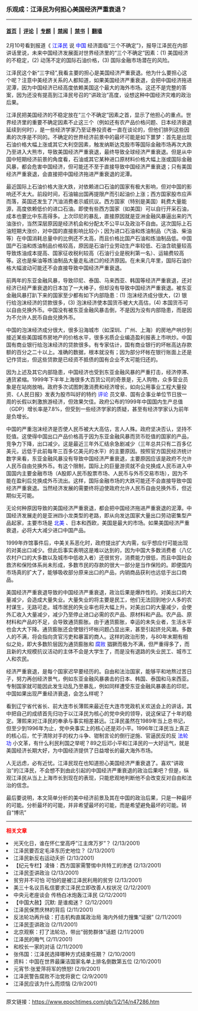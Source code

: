### 乐观成：江泽民为何担心美国经济严重衰退？

---

#### [首页](../../../..?n47286) &nbsp;|&nbsp; [评论](../../../../../epoch-comment?n47286) &nbsp;|&nbsp; [专题](../../../../../epoch-special?n47286) &nbsp;|&nbsp; [禁闻](../../../../../epoch-news?n47286) &nbsp;|&nbsp; [禁书](../../../../../books?n47286) &nbsp;|&nbsp; [翻墙](https://github.com/gfw-breaker/nogfw/blob/master/README.md?n47286)


<div class="post_content" id="artbody" itemprop="articleBody">
 <!-- article content begin -->
 <p>
  2月10号看到报道《
  <ok href="http://www1.epochtimes.com/news/epochnews/news/Focus.asp?Focus_ID=801">
   <font color="blue">
    江泽民
   </font>
  </ok>
  说
  <ok href="http://www3.epochtimes.com/news/epochnews/main/2.html">
   <font color="blue">
    中国
   </font>
  </ok>
  经济面临“三个不确定”》，报导江泽民在内部讲话里说，未来中国经济发展面对世界经济里的“三个不确定”因素：(1) 美国经济的不稳定，(2) 动荡不定的国际石油价格，(3) 国际金融市场潜在的风险。
 </p>
 <p>
  江泽民这个新“三字经”,我看主要的担心是美国经济严重衰退。他为什么要担心这个呢？注意中美经济关系的人都知道，如果美国经济严重衰退，会把中国经济拖进泥潭，因为中国经济已经高度依赖美国这个最大的海外市场。这还不是完整的答案，因为还没有提高到江泽民号召的“讲政治”高度，设想这种中国经济灾难的政治后果。
 </p>
 <p>
  江泽民把美国经济的不稳定放在“三个不确定”因素之首，显示了他担心的重点。世界经济里的重要不确定因素不止这三个（例如还有农产品价格问题、日本经济衰退延续到何时），是一些经济学家乃至证券投资者一直在谈论的，但他们排列这些因素的次序是不同的。不确定的世界经济前景中的最坏可能是如下噩梦：首先是出现石油价格大幅上涨或其它大利空因素，触发纳斯达克股市等国际金融市场再次大跌乃至进入大熊市，导致美国经济严重衰退，最终导致全球经济严重衰退。但是从中国中短期经济前景的角度看，石油或其它某种进口原材料价格大幅上涨或国际金融风暴，都会危害中国经济，但可能还不至于直接导致中国经济严重衰退；只有美国经济严重衰退，会直接把中国经济拖进严重衰退的泥潭。
 </p>
 <p>
  最近国际上石油价格大涨大跌，对依赖进口石油的国家有极大影响，但对中国的影响还不太大。前段时间，石油输出国再提限产而引起油价上涨；西方国家股市应声而落，英国还发生了汽油消费者示威抗议。西方国家（特别是美国）耗费大量能源，高度依赖低价的进口石油。即使有些西方国家（如美国）可以自行开采石油，成本也要比中东高得多。上次印尼的暴乱，直接原因就是亚洲金融风暴逼出来的汽油涨价，当然深层原因是经济机会和分配太不公平以及政治不自由。这次国际上石油短期大涨价，对中国的直接影响比较小；因为进口石油和炼油制品（汽油、柴油等）在中国消耗总量中的比例还不太高，而且价格比国产石油和炼油制品低。中国国产石油和炼油制品价格较高，原因是石油行业劳动生产率较低、石油含硫量较高导致炼油成本提高、国家征收税利较高（石油行业是税利第一名）、运输费较高等。这也是柴油等炼油制品大量走私进口的经济原因。在未来几年里，国际石油价格大幅波动可能还不会直接导致中国经济严重衰退。
 </p>
 <p>
  前两年的东亚金融风暴，导致印尼、泰国、马来西亚、韩国等经济严重衰退，还对经济已经严重衰退的日本加了一大棒子，但却没有导致中国经济严重衰退。被东亚金融风暴打趴下来的国家至少都有如下内部隐患：(1) 泡沫经济成分很大，(2) 银行给泡沫经济的贷款很多，(3) 泡沫经济使本国货币被大大高估，(4) 本国货币可以自由兑换外币。中国没有被东亚金融风暴击倒，不是因为没有内部隐患，而是因为不允许人民币自由兑换外币。
 </p>
 <p>
  中国的泡沫经济成分很大，很多沿海城市（如深圳、广州、上海）的房地产哄炒到接近某些美国城市房地产的价格水平，很多劣质企业编造盈利报表上市哄炒。中国国有商业银行给泡沫经济的贷款很多。有专家估计，国有商业银行的坏帐高达存款额的百分之二十以上。准确的数据，根本就没有；因为部分坏帐在银行账面上还是记作贷出，但这些贷款是已经资不抵债的国有企业不太可能归还的。
 </p>
 <p>
  因为上述及其它内部隐患，中国经济也受到东亚金融风暴的严重打击，经济停滞、通货紧缩。1999年下半年上海很多大百货公司的奇景是，无人购物，众多营业员象是在站岗放哨。政府多次试图刺激消费和经济增长，如向公用事业工程大量投资、《人民日报》发表为股市叫好的特约
  <ok href="http://www3.epochtimes.com/news/epochnews/main/8.html">
   <font color="blue">
    评论
   </font>
  </ok>
  员文章、国有企事业单位节日放一周的长假以刺激旅游经济，但效果欠佳。政府公布的1999年中国国内生产总值（GDP）增长率是7.8%，但受到一些经济学家的质疑，甚至有经济学家认为前年是负增长。
 </p>
 <p>
  中国的严重泡沫经济是否使人民币被大大高估，言人人殊。政府坚决否认，坚持不贬值。这使得中国出口产品价格高于因为东亚金融风暴而货币贬值的国家的产品，竞争力下降，出口减少。这是最近三年外汇结余急剧减少（三年总共只有二百多亿美元，远低于此前每年三百多亿美元的水平）的主要原因。按照官方国民经济统计数字来看，东亚金融风暴没有导致中国经济严重衰退，主要原因应该是政府不允许人民币自由兑换外币。有这个限制，国际上的巨量游资就不会兑换成人民币进入中国国内主要金融市场（A股即人民币股票市场、人民币与外币交易市场），因为不能在盈利后兑换成外币流出。这样，国际金融市场的大跌可能还不会直接导致中国经济严重衰退。当然经济发展的需要终将迫使政府允许人民币自由兑换外币，但近期似无可能。
 </p>
 <p>
  无论何种原因导致的美国经济严重衰退，都会把中国经济拖进严重衰退的泥潭。中国经济发展走的是亚洲四小龙类型的老路，即从向发达国家大量出口劳动密集型产品起家，主要市场是
  <ok href="http://www3.epochtimes.com/news/epochnews/main/1.html">
   <font color="blue">
    北美
   </font>
  </ok>
  、日本和西欧，美国是最大的市场。如果美国经济严重衰退，必将大大减少进口中国产品。
 </p>
 <p>
  1999年炸馆事件后，中美关系恶化时，政府提出扩大内需，似乎想应付可能出现的对美出口减少。但此后事实表明这是难以达到的，因为中国大多数消费者（八亿农村户口的大多数以及城市中低收入者）还很贫穷，消费能力很低，而且中国社会救济和保险体系尚未形成，多数市民的存款的很大一部分是当作保险的。即便国内市场真的扩大了，能够吸收部分原来出口的产品，内销商品获利也远低于出口商品。
 </p>
 <p>
  美国经济严重衰退导致的中国经济严重衰退，政治后果是爆炸性的。对美出口的大量减少，会造成大量失业。大量失业的将主要是民工，他们无法回到地少人多的农村谋生，无路可走。城市居民的失业率也将大幅上升。对美出口的大量减少，会使外汇收入大量减少，减少乃至停止进口必需的农产品、原材料和产品。农产品、原材料和产品的不足，会导致通货膨胀。由于通货膨胀，幸运的未失业者，生活水平也会大大下降。通货膨胀还会使银行坏帐问题凸显出来，甚至引起挤兑风潮。多数人的不满，将会指向贪官污吏和暴富的商人。这样的政治形势，与80年末期有相似之处，即大多数阶层因为通货膨胀和
  <ok href="http://www.dajiyuan.com/news/epochnews/news/Focus.asp?Focus_ID=315">
   <font color="blue">
    腐败
   </font>
  </ok>
  猖獗而极为不满，但严重得多了，而且新的大规模抗议活动的主体不会是大学生了，而是没有退路的失业民工、城市工人和农民。
 </p>
 <p>
  经济严重衰退，是每个国家迟早要经历的。自由和法治国家，能够平和地熬过苦日子，努力再创经济景气，例如东亚金融风暴袭击的日本、韩国、泰国和马来西亚。专制国家就可能因此发生动乱乃至暴乱，例如同样遭受东亚金融风暴袭击的印尼。中国如果出现严重经济衰退，会怎么样呢？
 </p>
 <p>
  看到辽宁省代省长、前大连市长薄熙来最近在大连市党政机关欢送会上的讲话，其中把自己的成绩首先归功于以江泽民为核心的党中央的领导，说这保证了十年的稳定。薄熙来对江泽民的奉承与事实相差甚远。江泽民虽然在1989年当上总书记，但至少到1996年为止，党中央事实上的核心还是邓小平。1996年江泽民当上真正的核心后，忙于清除对手的权力斗争、钳制言论的倒行逆施、官逼民反的反
  <ok href="http://falundafa.org">
   <font color="blue">
    法轮功
   </font>
  </ok>
  小文革，有什么利民利国之举呢？89之后邓小平和江泽民的一大好运气，就是美国经济长期大好，为中国经济提供了日益增长的最大海外市场。
 </p>
 <p>
  人无远虑，必有近忧。江泽民现在也知道担心美国经济严重衰退了。喜欢“讲政治”的江泽民，不会想不到由此引起的中国经济严重衰退的政治后果吧？但是，纵观江泽民从当上上海市长到现在的表现，只能悲观地判断他不会改变反对自由和法治的信念。
 </p>
 <p>
  最后要说明，本文简单分析的美中经济前景及其在中国的政治后果，只是一种最坏的可能。分析最坏的可能，并非希望最坏的可能，而是希望避免最坏的可能。转自“博讯”
 </p>
 <hr/>
 <p>
  <b>
   <font color="red">
    相关文章
   </font>
  </b>
  <br/>
 </p>
 <li>
  <ok href="http://epochtimes.com/news/epochnews/newscontent.asp?ID=47038" target="_blank">
   光天化日，谁在怀仁堂高呼”江主席万岁”？
  </ok>
  (2/13/2001)
  <li>
   <ok href="http://epochtimes.com/news/epochnews/newscontent.asp?ID=46687" target="_blank">
    江泽民要否定毛泽东历史地位？
   </ok>
   (2/13/2001)
   <li>
    <ok href="http://epochtimes.com/news/epochnews/newscontent.asp?ID=46684" target="_blank">
     江泽民新反右运动夭折
    </ok>
    (2/13/2001)
    <li>
     <ok href="http://epochtimes.com/news/epochnews/newscontent.asp?ID=46682" target="_blank">
      【纪元专栏】凌锋：西方国家需警惕中共特工的渗透
     </ok>
     (2/13/2001)
     <li>
      <ok href="http://epochtimes.com/news/epochnews/newscontent.asp?ID=46637" target="_blank">
       江泽民歪讲政治
      </ok>
      (2/13/2001)
      <li>
       <ok href="http://epochtimes.com/news/epochnews/newscontent.asp?ID=46626" target="_blank">
        贫穷并不可怕 可怕的是被江泽民利用的贫穷
       </ok>
       (2/13/2001)
       <li>
        <ok href="http://epochtimes.com/news/epochnews/newscontent.asp?ID=46483" target="_blank">
         美三十名议员私信要求江泽民立即改善人权状况
        </ok>
        (2/12/2001)
        <li>
         <ok href="http://epochtimes.com/news/epochnews/newscontent.asp?ID=46356" target="_blank">
          中央元老座谈会 传杨白冰炮轰江泽民
         </ok>
         (2/12/2001)
         <li>
          <ok href="http://epochtimes.com/news/epochnews/newscontent.asp?ID=46246" target="_blank">
           【中国大赦】沉默: 是谁痴迷？
          </ok>
          (2/12/2001)
          <li>
           <ok href="http://epochtimes.com/news/epochnews/newscontent.asp?ID=46177" target="_blank">
            江泽民保贾庆林的背后
           </ok>
           (2/11/2001)
           <li>
            <ok href="http://epochtimes.com/news/epochnews/newscontent.asp?ID=46115" target="_blank">
             反法轮功再升级：打击机构直属政治局 海内外倾力搜集“证据”
            </ok>
            (2/11/2001)
            <li>
             <ok href="http://epochtimes.com/news/epochnews/newscontent.asp?ID=45971" target="_blank">
              江泽民歪讲政治
             </ok>
             (2/11/2001)
             <li>
              <ok href="http://epochtimes.com/news/epochnews/newscontent.asp?ID=45962" target="_blank">
               北京观察：打了法轮功，带出“弱势群体”话题
              </ok>
              (2/11/2001)
              <li>
               <ok href="http://epochtimes.com/news/epochnews/newscontent.asp?ID=45938" target="_blank">
                江泽民的晦气
               </ok>
               (2/11/2001)
               <li>
                <ok href="http://epochtimes.com/news/epochnews/newscontent.asp?ID=45916" target="_blank">
                 和校长一家的对话
                </ok>
                (2/11/2001)
                <li>
                 <ok href="http://epochtimes.com/news/epochnews/newscontent.asp?ID=45914" target="_blank">
                  张伟国：江泽民选择哪种方式结束任期？
                 </ok>
                 (2/10/2001)
                 <li>
                  <ok href="http://epochtimes.com/news/epochnews/newscontent.asp?ID=45460" target="_blank">
                   资料：中国在世界最廉洁国家名单上排名倒数第五位
                  </ok>
                  (2/10/2001)
                  <li>
                   <ok href="http://epochtimes.com/news/epochnews/newscontent.asp?ID=45371" target="_blank">
                    元宵节:张爱萍将军的愤怒!
                   </ok>
                   (2/9/2001)
                   <li>
                    <ok href="http://epochtimes.com/news/epochnews/newscontent.asp?ID=45228" target="_blank">
                     江泽民警告腐败不治党将衰亡
                    </ok>
                    (2/9/2001)
                    <li>
                     <ok href="http://epochtimes.com/news/epochnews/newscontent.asp?ID=45206" target="_blank">
                      江泽民应该为什么而烦恼
                     </ok>
                     (2/9/2001)
                     <br/>
                     <!-- article content end -->
                     <div id="below_article_ad">
                     </div>
                    </li>
                   </li>
                  </li>
                 </li>
                </li>
               </li>
              </li>
             </li>
            </li>
           </li>
          </li>
         </li>
        </li>
       </li>
      </li>
     </li>
    </li>
   </li>
  </li>
 </li>
</div>


---

原文链接：https://www.epochtimes.com/gb/1/2/14/n47286.htm